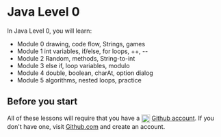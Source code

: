 # Java Level 0


In Java Level 0, you will learn:

* Module 0        drawing, code flow, Strings, games
* Module 1        int variables, if/else, for loops, ++, --
* Module 2        Random, methods, String-to-int
* Module 3        else if, loop variables, modulo
* Module 4        double, boolean, charAt, option dialog
* Module 5        algorithms, nested loops, practice

## Before you start


All of these lessons will require that you have a  <img :src="$withBase('/assets/github-mark.png')" alt="github logo" style="width:20px; vertical-align: middle;"> [Github account](https://github.com). If you don't have one, visit [Github.com](https://github.com) and create an account. 
